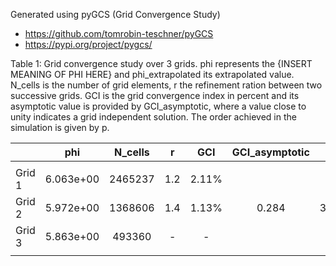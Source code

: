 Generated using pyGCS (Grid Convergence Study)
- https://github.com/tomrobin-teschner/pyGCS
- https://pypi.org/project/pygcs/

Table 1: Grid convergence study over 3 grids. phi represents the {INSERT MEANING OF PHI HERE} and phi_extrapolated its extrapolated value. N_cells is the number of grid elements, r the refinement ration between two successive grids. GCI is the grid convergence index in percent and its asymptotic value is provided by GCI_asymptotic, where a value close to unity indicates a grid independent solution. The order achieved in the simulation is given by p.

|        |  phi      |   N_cells   |  r  |  GCI  | GCI_asymptotic |  p   | phi_extrapolated |
|--------|:---------:|:-----------:|:---:|:-----:|:--------------:|:----:|:----------------:|
|        |           |             |     |       |                |      |                  |
| Grid 1 | 6.063e+00 |     2465237 | 1.2 | 2.11% |                |      |                  |
| Grid 2 | 5.972e+00 |     1368606 | 1.4 | 1.13% |      0.284     | 3.25 |     6.17e+00     |
| Grid 3 | 5.863e+00 |      493360 | -   | -     |                |      |                  |
|        |           |             |     |       |                |      |                  |